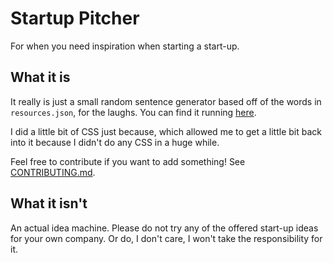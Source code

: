 # Startup Pitcher
For when you need inspiration when starting a start-up.

## What it is

It really is just a small random sentence generator based off of the words in `resources.json`, for the laughs. You can find it running [here](https://sayabiws.github.io/startup-pitcher/).

I did a little bit of CSS just because, which allowed me to get a little bit back into it because I didn't do any CSS in a huge while.

Feel free to contribute if you want to add something! See [CONTRIBUTING.md](https://github.com/sayabiws/startup-pitcher/CONTRIBUTING.md).

## What it isn't

An actual idea machine. Please do not try any of the offered start-up ideas for your own company. Or do, I don't care, I won't take the responsibility for it.